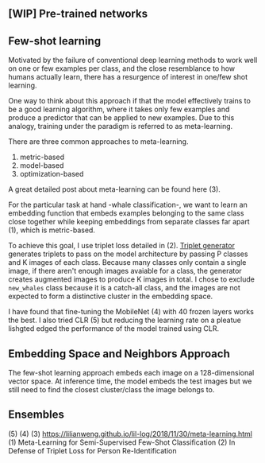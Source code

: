 
[WIP]
Pre-trained networks
-----------------



Few-shot learning
-----------------
Motivated by the failure of conventional deep learning methods to work well on one or few examples per class, and the
close resemblance to how humans actually learn, there has a resurgence of interest in one/few shot learning.

One way to think about this approach if that the model effectively trains to be a good learning algorithm, where it takes
only few examples and produce a predictor that can be applied to new examples. Due to this analogy, training under the
paradigm is referred to as meta-learning.

There are three common approaches to meta-learning.

1) metric-based
2) model-based
3) optimization-based

A great detailed post about meta-learning can be found here (3).

For the particular task at hand -whale classification-, we want to learn an embedding function that embeds examples
belonging to the same class close together while keeping embeddings from separate classes far apart (1), which is metric-based.

To achieve
this goal, I use triplet loss detailed in (2). [Triplet generator](https://github.com/dzorlu/humpback_whales/blob/master/data/triplet_generator.py) generates triplets to pass on the
model architecture by passing P classes and K images of each class. Because many classes only contain a single image,
if there aren't enough images avaiable for a class, the generator creates augmented images to produce K images in total.
I chose to exclude `new_whales` class because it is a catch-all class, and the images are not expected to form a
distinctive cluster in the embedding space.

I have found that fine-tuning the MobileNet (4) with 40 frozen layers works the best. I also tried CLR (5) but reducing
the learning rate on a pleatue lishgted edged the performance of the model trained using CLR.

Embedding Space and Neighbors Approach
--------------------------------------
The few-shot learning approach embeds each image on a 128-dimensional vector space. At inference time, the model embeds
the test images but we still need to find the closest cluster/class the image belongs to.




Ensembles
---------










(5)
(4)
(3) https://lilianweng.github.io/lil-log/2018/11/30/meta-learning.html
(1) Meta-Learning for Semi-Supervised Few-Shot Classification
(2) In Defense of Triplet Loss for Person Re-Identification
